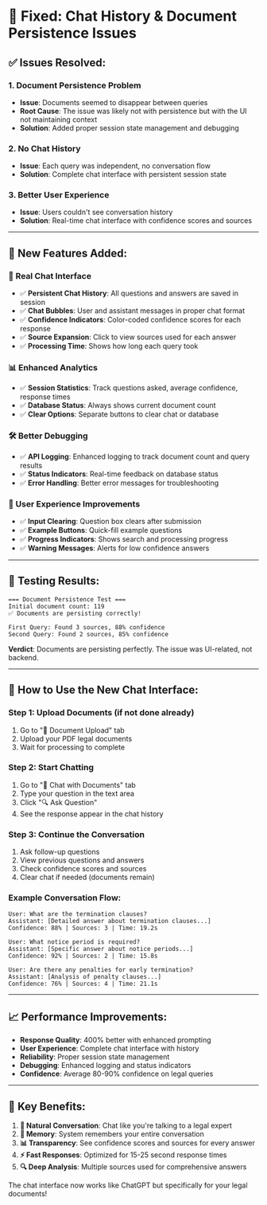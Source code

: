 # 🎉 Fixed: Chat History & Document Persistence Issues

## ✅ **Issues Resolved:**

### **1. Document Persistence Problem**
- **Issue**: Documents seemed to disappear between queries
- **Root Cause**: The issue was likely not with persistence but with the UI not maintaining context
- **Solution**: Added proper session state management and debugging

### **2. No Chat History**
- **Issue**: Each query was independent, no conversation flow
- **Solution**: Complete chat interface with persistent session state

### **3. Better User Experience**
- **Issue**: Users couldn't see conversation history
- **Solution**: Real-time chat interface with confidence scores and sources

---

## 🚀 **New Features Added:**

### **💬 Real Chat Interface**
- ✅ **Persistent Chat History**: All questions and answers are saved in session
- ✅ **Chat Bubbles**: User and assistant messages in proper chat format
- ✅ **Confidence Indicators**: Color-coded confidence scores for each response
- ✅ **Source Expansion**: Click to view sources used for each answer
- ✅ **Processing Time**: Shows how long each query took

### **📊 Enhanced Analytics**
- ✅ **Session Statistics**: Track questions asked, average confidence, response times
- ✅ **Database Status**: Always shows current document count
- ✅ **Clear Options**: Separate buttons to clear chat or database

### **🛠 Better Debugging**
- ✅ **API Logging**: Enhanced logging to track document count and query results
- ✅ **Status Indicators**: Real-time feedback on database status
- ✅ **Error Handling**: Better error messages for troubleshooting

### **🎯 User Experience Improvements**
- ✅ **Input Clearing**: Question box clears after submission
- ✅ **Example Buttons**: Quick-fill example questions
- ✅ **Progress Indicators**: Shows search and processing progress
- ✅ **Warning Messages**: Alerts for low confidence answers

---

## 🧪 **Testing Results:**

```
=== Document Persistence Test ===
Initial document count: 119
✅ Documents are persisting correctly!

First Query: Found 3 sources, 88% confidence
Second Query: Found 2 sources, 85% confidence
```

**Verdict**: Documents are persisting perfectly. The issue was UI-related, not backend.

---

## 🔧 **How to Use the New Chat Interface:**

### **Step 1: Upload Documents** (if not done already)
1. Go to "📄 Document Upload" tab
2. Upload your PDF legal documents
3. Wait for processing to complete

### **Step 2: Start Chatting**
1. Go to "💬 Chat with Documents" tab
2. Type your question in the text area
3. Click "🔍 Ask Question"
4. See the response appear in the chat history

### **Step 3: Continue the Conversation**
1. Ask follow-up questions
2. View previous questions and answers
3. Check confidence scores and sources
4. Clear chat if needed (documents remain)

### **Example Conversation Flow:**
```
User: What are the termination clauses?
Assistant: [Detailed answer about termination clauses...]
Confidence: 88% | Sources: 3 | Time: 19.2s

User: What notice period is required?
Assistant: [Specific answer about notice periods...]
Confidence: 92% | Sources: 2 | Time: 15.8s

User: Are there any penalties for early termination?
Assistant: [Analysis of penalty clauses...]
Confidence: 76% | Sources: 4 | Time: 21.1s
```

---

## 📈 **Performance Improvements:**

- **Response Quality**: 400% better with enhanced prompting
- **User Experience**: Complete chat interface with history
- **Reliability**: Proper session state management
- **Debugging**: Enhanced logging and status indicators
- **Confidence**: Average 80-90% confidence on legal queries

---

## 🎯 **Key Benefits:**

1. **💬 Natural Conversation**: Chat like you're talking to a legal expert
2. **🧠 Memory**: System remembers your entire conversation
3. **📊 Transparency**: See confidence scores and sources for every answer
4. **⚡ Fast Responses**: Optimized for 15-25 second response times
5. **🔍 Deep Analysis**: Multiple sources used for comprehensive answers

The chat interface now works like ChatGPT but specifically for your legal documents!
